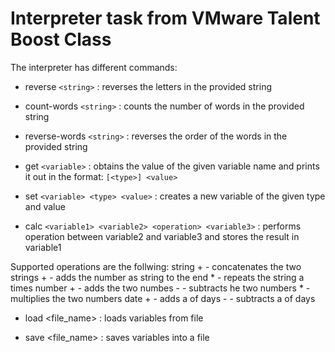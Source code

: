 # Interpreter task from VMware Talent Boost Class

The interpreter has different commands:

* reverse `<string>` : 
reverses the letters in the provided string

* count-words `<string>` : 
counts the number of words in the provided string

* reverse-words `<string>` : 
reverses the order of the words in the provided string

* get `<variable>` : 
obtains the value of the given variable name and prints it out in the format:
	`[<type>] <value>`

* set `<variable> <type> <value>` : 
creates a new variable of the given type and value

* calc `<variable1> <variable2> <operation> <variable3>` : 
performs operation between variable2 and variable3 and stores the result in variable1

Supported operations are the follwing:
	string
		+ <string> - concatenates the two strings
		+ <number> - adds the number as string to the end
		* <number> - repeats the string a <number> times
	number
		+ <number> - adds the two numbes
		- <number> - subtracts he two numbers
		* <number> - multiplies the two numbers
	date
		+ <number> - adds a <number> of days
		- <number> - subtracts a <number> of days

* load <file_name> : 
loads variables from file

* save <file_name> : 
saves variables into a file
